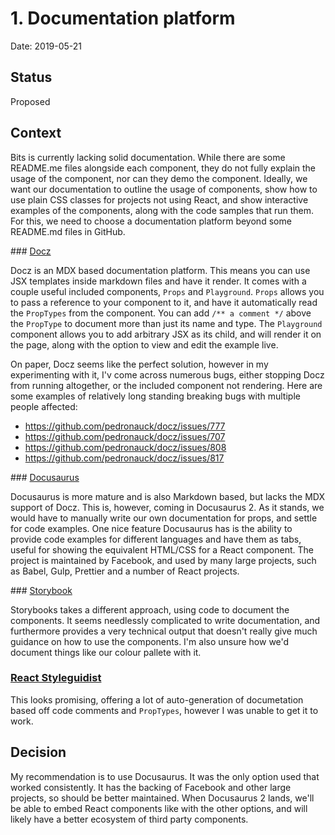 # 1. Documentation platform

Date: 2019-05-21

## Status

Proposed

## Context

Bits is currently lacking solid documentation. While there are some README.me files alongside each component, they do not fully explain the usage of the component, nor can they demo the component. Ideally, we want our documentation to outline the usage of components, show how to use plain CSS classes for projects not using React, and show interactive examples of the components, along with the code samples that run them. For this, we need to choose a documentation platform beyond some README.md files in GitHub.

### [Docz](https://docz.site)

Docz is an MDX based documentation platform. This means you can use JSX templates inside markdown files and have it render. It comes with a couple useful included components, `Props` and `Playground`. `Props` allows you to pass a reference to your component to it, and have it automatically read the `PropTypes` from the component. You can add `/** a comment */` above the `PropType` to document more than just its name and type. The `Playground` component allows you to add arbitrary JSX as its child, and will render it on the page, along with the option to view and edit the example live.

On paper, Docz seems like the perfect solution, however in my experimenting with it, I'v come across numerous bugs, either stopping Docz from running altogether, or the included component not rendering. Here are some examples of relatively long standing breaking bugs with multiple people affected:

* https://github.com/pedronauck/docz/issues/777
* https://github.com/pedronauck/docz/issues/707
* https://github.com/pedronauck/docz/issues/808
* https://github.com/pedronauck/docz/issues/817

### [Docusaurus](https://docusaurus.io/)

Docusaurus is more mature and is also Markdown based, but lacks the MDX support of Docz. This is, however, coming in Docusaurus 2. As it stands, we would have to manually write our own documentation for props, and settle for code examples. One nice feature Docusaurus has is the ability to provide code examples for different languages and have them as tabs, useful for showing the equivalent HTML/CSS for a React component. The project is maintained by Facebook, and used by many large projects, such as Babel, Gulp, Prettier and a number of React projects.

### [Storybook](https://storybook.js.org/)

Storybooks takes a different approach, using code to document the components. It seems needlessly complicated to write documentation, and furthermore provides a very technical output that doesn't really give much guidance on how to use the components. I'm also unsure how we'd document things like our colour pallete with it.

### [React Styleguidist](https://react-styleguidist.js.org)

This looks promising, offering a lot of auto-generation of documetation based off code comments and `PropTypes`, however I was unable to get it to work. 

## Decision

My recommendation is to use Docusaurus. It was the only option used that worked consistently. It has the backing of Facebook and other large projects, so should be better maintained. When Docusaurus 2 lands, we'll be able to embed React components like with the other options, and will likely have a better ecosystem of third party components.
